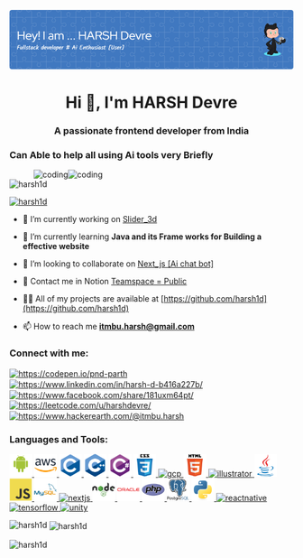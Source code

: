 ![logo](https://github.com/harsh1d/harsh1d/blob/main/github-header-image.png)
<h1 align="center">Hi 👋, I'm HARSH Devre</h1>
<h3 align="center">A passionate frontend developer from India</h3>
<h3>Can Able to help all using Ai tools very Briefly </h3>
<img align = "right" alt="coding" width = "400" src = "https://user-images.githubusercontent.com/55389276/140866485-8fb1c876-9a8f-4d6a-98dc-08c4981eaf70.gif">
<img align = "right" alt="coding" src = "[https://giphy.com/explore/coding](https://www.bing.com/th/id/OGC.fce4042b852965b966f94f40cbaef4b8?pid=1.7&rurl=https%3a%2f%2fmedia.tenor.com%2f-UygBh3nnfEAAAAC%2fcoding.gif&ehk=1hCg9lh%2frRFpQV2WDVtJadQ09wOujqgpnEJ6uI%2fzEdE%3d)">
<p align="left"> <img src="https://komarev.com/ghpvc/?username=harsh1d&label=Profile%20views&color=0e75b6&style=flat" alt="harsh1d" /> </p>

<p align="left"> <a href="https://github.com/ryo-ma/github-profile-trophy"><img src="https://github-profile-trophy.vercel.app/?username=harsh1d" alt="harsh1d" /></a> </p>

- 🔭 I’m currently working on [Slider_3d](slider-3d-2.vercel.app)

- 🌱 I’m currently learning **Java and its Frame works for Building a effective website**

- 👯 I’m looking to collaborate on [Next_js [Ai chat bot]](https://vercel.com/harsh1ds-projects/nextjs-ai-chatbot)

- 🤝 Contact me in Notion [Teamspace = Public](https://www.notion.so/Assignment-JAVA-3-1259ce1e3b0680f68c6ec763e5766df8?pvs=4)

- 👨‍💻 All of my projects are available at [https://github.com/harsh1d](https://github.com/harsh1d)

- 📫 How to reach me **itmbu.harsh@gmail.com**

<h3 align="left">Connect with me:</h3>
<p align="left">
<a href="https://codepen.io/https://codepen.io/pnd-parth" target="blank"><img align="center" src="https://raw.githubusercontent.com/rahuldkjain/github-profile-readme-generator/master/src/images/icons/Social/codepen.svg" alt="https://codepen.io/pnd-parth" height="30" width="40" /></a>
<a href="https://linkedin.com/in/https://www.linkedin.com/in/harsh-d-b416a227b/" target="blank"><img align="center" src="https://raw.githubusercontent.com/rahuldkjain/github-profile-readme-generator/master/src/images/icons/Social/linked-in-alt.svg" alt="https://www.linkedin.com/in/harsh-d-b416a227b/" height="30" width="40" /></a>
<a href="https://fb.com/https://www.facebook.com/share/181uxm64pt/" target="blank"><img align="center" src="https://raw.githubusercontent.com/rahuldkjain/github-profile-readme-generator/master/src/images/icons/Social/facebook.svg" alt="https://www.facebook.com/share/181uxm64pt/" height="30" width="40" /></a>
<a href="https://www.leetcode.com/https://leetcode.com/u/harshdevre/" target="blank"><img align="center" src="https://raw.githubusercontent.com/rahuldkjain/github-profile-readme-generator/master/src/images/icons/Social/leet-code.svg" alt="https://leetcode.com/u/harshdevre/" height="30" width="40" /></a>
<a href="https://www.hackerearth.com/https://www.hackerearth.com/@itmbu.harsh" target="blank"><img align="center" src="https://raw.githubusercontent.com/rahuldkjain/github-profile-readme-generator/master/src/images/icons/Social/hackerearth.svg" alt="https://www.hackerearth.com/@itmbu.harsh" height="30" width="40" /></a>
</p>

<h3 align="left">Languages and Tools:</h3>
<p align="left"> <a href="https://developer.android.com" target="_blank" rel="noreferrer"> <img src="https://raw.githubusercontent.com/devicons/devicon/master/icons/android/android-original-wordmark.svg" alt="android" width="40" height="40"/> </a> <a href="https://aws.amazon.com" target="_blank" rel="noreferrer"> <img src="https://raw.githubusercontent.com/devicons/devicon/master/icons/amazonwebservices/amazonwebservices-original-wordmark.svg" alt="aws" width="40" height="40"/> </a> <a href="https://www.cprogramming.com/" target="_blank" rel="noreferrer"> <img src="https://raw.githubusercontent.com/devicons/devicon/master/icons/c/c-original.svg" alt="c" width="40" height="40"/> </a> <a href="https://www.w3schools.com/cpp/" target="_blank" rel="noreferrer"> <img src="https://raw.githubusercontent.com/devicons/devicon/master/icons/cplusplus/cplusplus-original.svg" alt="cplusplus" width="40" height="40"/> </a> <a href="https://www.w3schools.com/cs/" target="_blank" rel="noreferrer"> <img src="https://raw.githubusercontent.com/devicons/devicon/master/icons/csharp/csharp-original.svg" alt="csharp" width="40" height="40"/> </a> <a href="https://www.w3schools.com/css/" target="_blank" rel="noreferrer"> <img src="https://raw.githubusercontent.com/devicons/devicon/master/icons/css3/css3-original-wordmark.svg" alt="css3" width="40" height="40"/> </a> <a href="https://cloud.google.com" target="_blank" rel="noreferrer"> <img src="https://www.vectorlogo.zone/logos/google_cloud/google_cloud-icon.svg" alt="gcp" width="40" height="40"/> </a> <a href="https://www.w3.org/html/" target="_blank" rel="noreferrer"> <img src="https://raw.githubusercontent.com/devicons/devicon/master/icons/html5/html5-original-wordmark.svg" alt="html5" width="40" height="40"/> </a> <a href="https://www.adobe.com/in/products/illustrator.html" target="_blank" rel="noreferrer"> <img src="https://www.vectorlogo.zone/logos/adobe_illustrator/adobe_illustrator-icon.svg" alt="illustrator" width="40" height="40"/> </a> <a href="https://www.java.com" target="_blank" rel="noreferrer"> <img src="https://raw.githubusercontent.com/devicons/devicon/master/icons/java/java-original.svg" alt="java" width="40" height="40"/> </a> <a href="https://developer.mozilla.org/en-US/docs/Web/JavaScript" target="_blank" rel="noreferrer"> <img src="https://raw.githubusercontent.com/devicons/devicon/master/icons/javascript/javascript-original.svg" alt="javascript" width="40" height="40"/> </a> <a href="https://www.mysql.com/" target="_blank" rel="noreferrer"> <img src="https://raw.githubusercontent.com/devicons/devicon/master/icons/mysql/mysql-original-wordmark.svg" alt="mysql" width="40" height="40"/> </a> <a href="https://nextjs.org/" target="_blank" rel="noreferrer"> <img src="https://cdn.worldvectorlogo.com/logos/nextjs-2.svg" alt="nextjs" width="40" height="40"/> </a> <a href="https://nodejs.org" target="_blank" rel="noreferrer"> <img src="https://raw.githubusercontent.com/devicons/devicon/master/icons/nodejs/nodejs-original-wordmark.svg" alt="nodejs" width="40" height="40"/> </a> <a href="https://www.oracle.com/" target="_blank" rel="noreferrer"> <img src="https://raw.githubusercontent.com/devicons/devicon/master/icons/oracle/oracle-original.svg" alt="oracle" width="40" height="40"/> </a> <a href="https://www.php.net" target="_blank" rel="noreferrer"> <img src="https://raw.githubusercontent.com/devicons/devicon/master/icons/php/php-original.svg" alt="php" width="40" height="40"/> </a> <a href="https://www.postgresql.org" target="_blank" rel="noreferrer"> <img src="https://raw.githubusercontent.com/devicons/devicon/master/icons/postgresql/postgresql-original-wordmark.svg" alt="postgresql" width="40" height="40"/> </a> <a href="https://www.python.org" target="_blank" rel="noreferrer"> <img src="https://raw.githubusercontent.com/devicons/devicon/master/icons/python/python-original.svg" alt="python" width="40" height="40"/> </a> <a href="https://reactnative.dev/" target="_blank" rel="noreferrer"> <img src="https://reactnative.dev/img/header_logo.svg" alt="reactnative" width="40" height="40"/> </a> <a href="https://www.tensorflow.org" target="_blank" rel="noreferrer"> <img src="https://www.vectorlogo.zone/logos/tensorflow/tensorflow-icon.svg" alt="tensorflow" width="40" height="40"/> </a> <a href="https://unity.com/" target="_blank" rel="noreferrer"> <img src="https://www.vectorlogo.zone/logos/unity3d/unity3d-icon.svg" alt="unity" width="40" height="40"/> </a> </p>

<p><img align="left" src="https://github-readme-stats.vercel.app/api/top-langs?username=harsh1d&show_icons=true&locale=en&layout=compact" alt="harsh1d" /></p>

<p>&nbsp;<img align="center" src="https://github-readme-stats.vercel.app/api?username=harsh1d&show_icons=true&locale=en" alt="harsh1d" /></p>

<p><img align="center" src="https://github-readme-streak-stats.herokuapp.com/?user=harsh1d&" alt="harsh1d" /></p>
